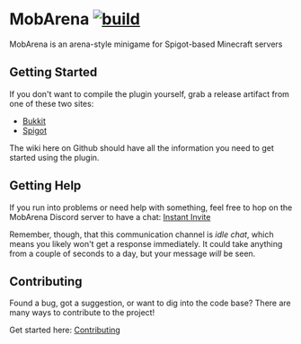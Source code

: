 MobArena [![build](https://github.com/tadhunt/MobArena/actions/workflows/build.yml/badge.svg?branch=0.107.3-mcpd)](https://github.com/tadhunt/MobArena/actions/workflows/build.yml)
========

MobArena is an arena-style minigame for Spigot-based Minecraft servers


## Getting Started

If you don't want to compile the plugin yourself, grab a release artifact from 
one of these two sites:

- [Bukkit](https://dev.bukkit.org/projects/mobarena)
- [Spigot](https://www.spigotmc.org/resources/34110/)

The wiki here on Github should have all the information you need to get 
started using the plugin.


## Getting Help

If you run into problems or need help with something, feel free to hop on the
MobArena Discord server to have a chat: [Instant Invite](https://discord.gg/5tnwQvC)

Remember, though, that this communication channel is _idle chat_, which
means you likely won't get a response immediately. It could take anything from
a couple of seconds to a day, but your message _will_ be seen.


## Contributing

Found a bug, got a suggestion, or want to dig into the code base? There are
many ways to contribute to the project!

Get started here: [Contributing](https://github.com/garbagemule/MobArena/blob/master/.github/CONTRIBUTING.md)
